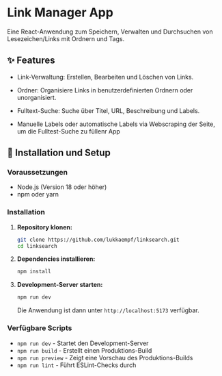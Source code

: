# Link Manager App

Eine React-Anwendung zum Speichern, Verwalten und Durchsuchen von Lesezeichen/Links mit Ordnern und Tags.

## ✨ Features

- Link-Verwaltung: Erstellen, Bearbeiten und Löschen von Links.

- Ordner: Organisiere Links in benutzerdefinierten Ordnern oder unorganisiert.

- Fulltext-Suche: Suche über Titel, URL, Beschreibung und Labels.

- Manuelle Labels oder automatische Labels via Webscraping der Seite, um die Fulltest-Suche zu füllenr App

## 🚀 Installation und Setup

### Voraussetzungen

- Node.js (Version 18 oder höher)
- npm oder yarn

### Installation

1. **Repository klonen:**

   ```bash
   git clone https://github.com/lukkaempf/linksearch.git
   cd linksearch
   ```

2. **Dependencies installieren:**

   ```bash
   npm install
   ```

3. **Development-Server starten:**
   ```bash
   npm run dev
   ```
   Die Anwendung ist dann unter `http://localhost:5173` verfügbar.

### Verfügbare Scripts

- `npm run dev` - Startet den Development-Server
- `npm run build` - Erstellt einen Produktions-Build
- `npm run preview` - Zeigt eine Vorschau des Produktions-Builds
- `npm run lint` - Führt ESLint-Checks durch
